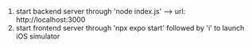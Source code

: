 1. start backend server through 'node index.js' --> url: http://localhost:3000
2. start frontend server through 'npx expo start' followed by 'i' to launch iOS simulator 
